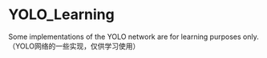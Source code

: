 # YOLO_Learning
Some implementations of the YOLO network are for learning purposes only.（YOLO网络的一些实现，仅供学习使用）
